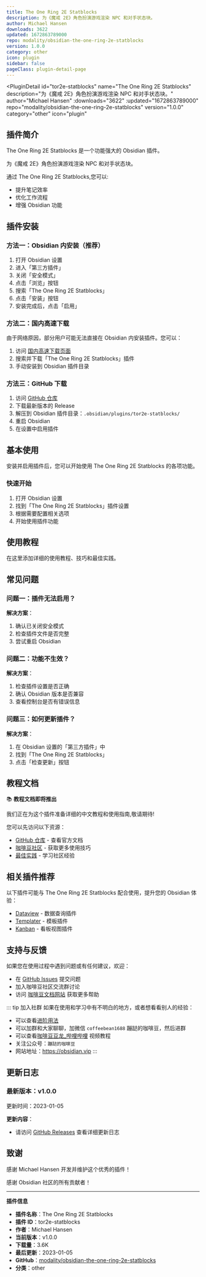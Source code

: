 ```yaml
---
title: The One Ring 2E Statblocks
description: 为《魔戒 2E》角色扮演游戏渲染 NPC 和对手状态块。
author: Michael Hansen
downloads: 3622
updated: 1672863789000
repo: modality/obsidian-the-one-ring-2e-statblocks
version: 1.0.0
category: other
icon: plugin
sidebar: false
pageClass: plugin-detail-page
---
```


<PluginDetail
  id="tor2e-statblocks"
  name="The One Ring 2E Statblocks"
  description="为《魔戒 2E》角色扮演游戏渲染 NPC 和对手状态块。"
  author="Michael Hansen"
  :downloads="3622"
  :updated="1672863789000"
  repo="modality/obsidian-the-one-ring-2e-statblocks"
  version="1.0.0"
  category="other"
  icon="plugin"
>

<!-- AUTO_GENERATED_START -->
## 插件简介

The One Ring 2E Statblocks 是一个功能强大的 Obsidian 插件。

为《魔戒 2E》角色扮演游戏渲染 NPC 和对手状态块。

通过 The One Ring 2E Statblocks,您可以:

- 提升笔记效率
- 优化工作流程
- 增强 Obsidian 功能

<!-- AUTO_GENERATED_END -->

<!-- AUTO_GENERATED_START -->
## 插件安装

### 方法一：Obsidian 内安装（推荐）

1. 打开 Obsidian 设置
2. 进入「第三方插件」
3. 关闭「安全模式」
4. 点击「浏览」按钮
5. 搜索「The One Ring 2E Statblocks」
6. 点击「安装」按钮
7. 安装完成后，点击「启用」

### 方法二：国内高速下载

由于网络原因，部分用户可能无法直接在 Obsidian 内安装插件。您可以：

1. 访问 [国内高速下载页面](/zh/documentation/obsidian-plugins-download.html)
2. 搜索并下载「The One Ring 2E Statblocks」插件
3. 手动安装到 Obsidian 插件目录

### 方法三：GitHub 下载

1. 访问 [GitHub 仓库](https://github.com/modality/obsidian-the-one-ring-2e-statblocks)
2. 下载最新版本的 Release
3. 解压到 Obsidian 插件目录：`.obsidian/plugins/tor2e-statblocks/`
4. 重启 Obsidian
5. 在设置中启用插件

## 基本使用

安装并启用插件后，您可以开始使用 The One Ring 2E Statblocks 的各项功能。

### 快速开始

1. 打开 Obsidian 设置
2. 找到「The One Ring 2E Statblocks」插件设置
3. 根据需要配置相关选项
4. 开始使用插件功能

<!-- AUTO_GENERATED_END -->

<!-- CUSTOM_CONTENT_START:tutorial -->
## 使用教程

在这里添加详细的使用教程、技巧和最佳实践。

<!-- CUSTOM_CONTENT_END:tutorial -->

<!-- SHARED_CONTENT_START -->
## 常见问题

### 问题一：插件无法启用？

**解决方案**：
1. 确认已关闭安全模式
2. 检查插件文件是否完整
3. 尝试重启 Obsidian

### 问题二：功能不生效？

**解决方案**：
1. 检查插件设置是否正确
2. 确认 Obsidian 版本是否兼容
3. 查看控制台是否有错误信息

### 问题三：如何更新插件？

**解决方案**：
1. 在 Obsidian 设置的「第三方插件」中
2. 找到「The One Ring 2E Statblocks」
3. 点击「检查更新」按钮

## 教程文档

📚 **教程文档即将推出**

我们正在为这个插件准备详细的中文教程和使用指南,敬请期待!

您可以先访问以下资源：
- [GitHub 仓库](https://github.com/modality/obsidian-the-one-ring-2e-statblocks) - 查看官方文档
- [咖啡豆社区](/zh/bases/) - 获取更多使用技巧
- [最佳实践](/zh/best-practices/) - 学习社区经验

## 相关插件推荐

以下插件可能与 The One Ring 2E Statblocks 配合使用，提升您的 Obsidian 体验：

- [Dataview](/zh/plugins/dataview.html) - 数据查询插件
- [Templater](/zh/plugins/templater-obsidian.html) - 模板插件
- [Kanban](/zh/plugins/obsidian-kanban.html) - 看板视图插件

## 支持与反馈

如果您在使用过程中遇到问题或有任何建议，欢迎：

- 在 [GitHub Issues](https://github.com/modality/obsidian-the-one-ring-2e-statblocks/issues) 提交问题
- 加入咖啡豆社区交流群讨论
- 访问 [咖啡豆文档网站](https://obsidian.vip) 获取更多帮助

::: tip 加入社群
如果在使用和学习中有不明白的地方，或者想看看别人的经验：
- 可以查看[进阶用法](/zh/advanced)
- 可以加群和大家聊聊，加微信 `coffeebean1688` 蹦跶的咖啡豆，然后进群
- 可以查看[咖啡豆豆龙_哔哩哔哩](https://space.bilibili.com/618777356) 视频教程
- 关注公众号：`蹦跶的咖啡豆`
- 网站地址：https://obsidian.vip
:::
<!-- SHARED_CONTENT_END -->

<!-- AUTO_GENERATED_START -->
## 更新日志

### 最新版本：v1.0.0

更新时间：2023-01-05

**更新内容**：
- 请访问 [GitHub Releases](https://github.com/modality/obsidian-the-one-ring-2e-statblocks/releases) 查看详细更新日志

## 致谢

感谢 Michael Hansen 开发并维护这个优秀的插件！

感谢 Obsidian 社区的所有贡献者！

---

**插件信息**
- **插件名称**：The One Ring 2E Statblocks
- **插件 ID**：tor2e-statblocks
- **作者**：Michael Hansen
- **当前版本**：v1.0.0
- **下载量**：3.6K
- **最后更新**：2023-01-05
- **GitHub**：[modality/obsidian-the-one-ring-2e-statblocks](https://github.com/modality/obsidian-the-one-ring-2e-statblocks)
- **分类**：other
<!-- AUTO_GENERATED_END -->

</PluginDetail>

